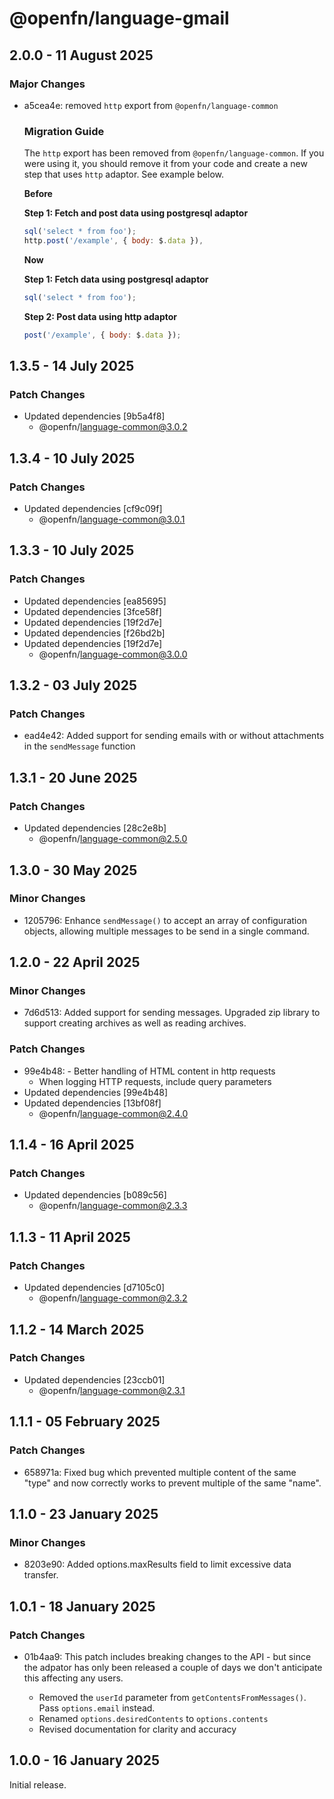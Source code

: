 # @openfn/language-gmail

## 2.0.0 - 11 August 2025

### Major Changes

- a5cea4e: removed `http` export from `@openfn/language-common`

  ### Migration Guide

  The `http` export has been removed from `@openfn/language-common`. If you were
  using it, you should remove it from your code and create a new step that uses
  `http` adaptor. See example below.

  **Before**

  **Step 1: Fetch and post data using postgresql adaptor**

  ```js
  sql('select * from foo');
  http.post('/example', { body: $.data }),
  ```

  **Now**

  **Step 1: Fetch data using postgresql adaptor**

  ```js
  sql('select * from foo');
  ```

  **Step 2: Post data using http adaptor**

  ```js
  post('/example', { body: $.data });
  ```

## 1.3.5 - 14 July 2025

### Patch Changes

- Updated dependencies \[9b5a4f8]
  - @openfn/language-common@3.0.2

## 1.3.4 - 10 July 2025

### Patch Changes

- Updated dependencies \[cf9c09f]
  - @openfn/language-common@3.0.1

## 1.3.3 - 10 July 2025

### Patch Changes

- Updated dependencies \[ea85695]
- Updated dependencies \[3fce58f]
- Updated dependencies \[19f2d7e]
- Updated dependencies \[f26bd2b]
- Updated dependencies \[19f2d7e]
  - @openfn/language-common@3.0.0

## 1.3.2 - 03 July 2025

### Patch Changes

- ead4e42: Added support for sending emails with or without attachments in the
  `sendMessage` function

## 1.3.1 - 20 June 2025

### Patch Changes

- Updated dependencies \[28c2e8b]
  - @openfn/language-common@2.5.0

## 1.3.0 - 30 May 2025

### Minor Changes

- 1205796: Enhance `sendMessage()` to accept an array of configuration objects,
  allowing multiple messages to be send in a single command.

## 1.2.0 - 22 April 2025

### Minor Changes

- 7d6d513: Added support for sending messages. Upgraded zip library to support
  creating archives as well as reading archives.

### Patch Changes

- 99e4b48: - Better handling of HTML content in http requests
  - When logging HTTP requests, include query parameters
- Updated dependencies \[99e4b48]
- Updated dependencies \[13bf08f]
  - @openfn/language-common@2.4.0

## 1.1.4 - 16 April 2025

### Patch Changes

- Updated dependencies \[b089c56]
  - @openfn/language-common@2.3.3

## 1.1.3 - 11 April 2025

### Patch Changes

- Updated dependencies \[d7105c0]
  - @openfn/language-common@2.3.2

## 1.1.2 - 14 March 2025

### Patch Changes

- Updated dependencies \[23ccb01]
  - @openfn/language-common@2.3.1

## 1.1.1 - 05 February 2025

### Patch Changes

- 658971a: Fixed bug which prevented multiple content of the same "type" and now
  correctly works to prevent multiple of the same "name".

## 1.1.0 - 23 January 2025

### Minor Changes

- 8203e90: Added options.maxResults field to limit excessive data transfer.

## 1.0.1 - 18 January 2025

### Patch Changes

- 01b4aa9: This patch includes breaking changes to the API - but since the
  adpator has only been released a couple of days we don't anticipate this
  affecting any users.

  - Removed the `userId` parameter from `getContentsFromMessages()`. Pass
    `options.email` instead.
  - Renamed `options.desiredContents` to `options.contents`
  - Revised documentation for clarity and accuracy

## 1.0.0 - 16 January 2025

Initial release.
